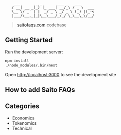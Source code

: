 
        ___       _ _       ___ _   ___      
       / __| __ _(_) |_ ___| __/_\ / _ \  ___
       \__ \/ _` | |  _/ _ \ _/ _ \ (_) |(_-<
       |___/\__,_|_|\__\___/_/_/ \_\__\_\/__/


> [saitofaqs.com](https://saitofaqs.com) codebase

## Getting Started

Run the development server:

```bash
npm install
./node_modules/.bin/next
```

Open [http://localhost:3000](http://localhost:3000) to see the development site


## How to add Saito FAQs


## Categories
- Economics
- Tokenomics
- Technical
